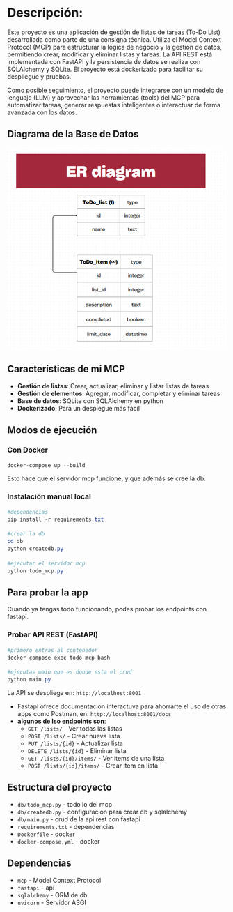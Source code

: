 # Descripción:
Este proyecto es una aplicación de gestión de listas de tareas (To-Do List) desarrollada como parte de una consigna técnica. Utiliza el Model Context Protocol (MCP) para estructurar la lógica de negocio y la gestión de datos, permitiendo crear, modificar y eliminar listas y tareas. La API REST está implementada con FastAPI y la persistencia de datos se realiza con SQLAlchemy y SQLite. El proyecto está dockerizado para facilitar su despliegue y pruebas.

Como posible seguimiento, el proyecto puede integrarse con un modelo de lenguaje (LLM) y aprovechar las herramientas (tools) del MCP para automatizar tareas, generar respuestas inteligentes o interactuar de forma avanzada con los datos.

## Diagrama de la Base de Datos

![Diagrama ER](ERdiagram.png)

## Características de mi MCP

- **Gestión de listas**: Crear, actualizar, eliminar y listar listas de tareas
- **Gestión de elementos**: Agregar, modificar, completar y eliminar tareas
- **Base de datos**: SQLite con SQLAlchemy en python
- **Dockerizado**: Para un despiegue más fácil

## Modos de ejecución

### Con Docker
```powershell
docker-compose up --build
```
Esto hace que el servidor mcp funcione, y que además se cree la db.

### Instalación manual local
```powershell
#dependencias
pip install -r requirements.txt

#crear la db
cd db
python createdb.py

#ejecutar el servidor mcp
python todo_mcp.py
```

## Para probar la app

Cuando ya tengas todo funcionando, podes probar los endpoints con fastapi.
### Probar API REST (FastAPI)
```powershell
#primero entras al contenedor
docker-compose exec todo-mcp bash

#ejecutas main que es donde esta el crud
python main.py
```

La API se despliega en: `http://localhost:8001`
- Fastapi ofrece documentacion interactuva para ahorrarte el uso de otras apps como Postman, en: `http://localhost:8001/docs`
- **algunos de lso endpoints son**:
  - `GET /lists/` - Ver todas las listas
  - `POST /lists/` - Crear nueva lista
  - `PUT /lists/{id}` - Actualizar lista
  - `DELETE /lists/{id}` - Eliminar lista
  - `GET /lists/{id}/items/` - Ver items de una lista
  - `POST /lists/{id}/items/` - Crear item en lista

## Estructura del proyecto
- `db/todo_mcp.py` - todo lo del mcp
- `db/createdb.py` - configuracion para crear db y sqlalchemy
- `db/main.py` - crud de la api rest con fastapi
- `requirements.txt` - dependencias 
- `Dockerfile` - docker
- `docker-compose.yml` - docker

## Dependencias

- `mcp` - Model Context Protocol
- `fastapi` - api
- `sqlalchemy` - ORM de db
- `uvicorn` - Servidor ASGI

